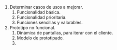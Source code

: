1. Determinar casos de usos a mejorar.
	1. Funcionalidad básica.
	2. Funcionalidad prioritaria.
	3. Funciones sencillas y valorables.
2. Prototipo no funcional.
	1. Dinámica de pantallas, para iterar con el cliente.
	2. Modelo de prototipado.
	3. 